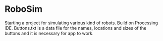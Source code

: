 # RoboSim
Starting a project for simulating various kind of robots.
Build on Processing IDE. Buttons.txt is a data file for the names, locations and sizes of the buttons and it is necessary for app to work.
